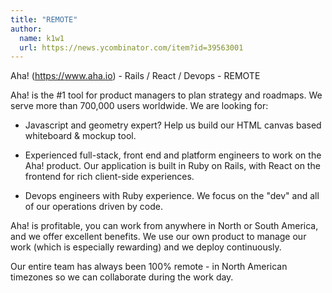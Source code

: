 ```yaml
---
title: "REMOTE"
author:
  name: k1w1
  url: https://news.ycombinator.com/item?id=39563001
---
```

Aha! (<a href="https:&#x2F;&#x2F;www.aha.io" rel="nofollow">https:&#x2F;&#x2F;www.aha.io</a>) - Rails &#x2F; React &#x2F; Devops - REMOTE

Aha! is the #1 tool for product managers to plan strategy and roadmaps. We serve more than 700,000 users worldwide. We are looking for:

* Javascript and geometry expert? Help us build our HTML canvas based whiteboard &amp; mockup tool.

* Experienced full-stack, front end and platform engineers to work on the Aha! product. Our application is built in Ruby on Rails, with React on the frontend for rich client-side experiences.

* Devops engineers with Ruby experience. We focus on the &quot;dev&quot; and all of our operations driven by code.

Aha! is profitable, you can work from anywhere in North or South America, and we offer excellent benefits. We use our own product to manage our work (which is especially rewarding) and we deploy continuously.

Our entire team has always been 100% remote - in North American timezones so we can collaborate during the work day.
